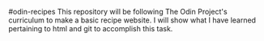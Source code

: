#odin-recipes
This repository will be following The Odin Project's curriculum to make
a basic recipe website. I will show what I have learned pertaining to html and git
to accomplish this task.